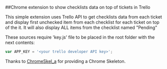 ##Chrome extension to show checklists data on top of tickets in Trello

This simple extension uses Trello API to get checklists data from each ticket and display first unchecked item from each checklist for each ticket on top of the it. It will also display ALL items from the checklist named "Pending"

These sources require 'key.js' file to be placed in the root folder with the next contents:
```javascript
var APP_KEY = '<your trello developer API key>';
```

Thanks to [ChromeSkel_a](https://github.com/sitepoint/ChromeSkel_a) for providing a Chrome Skeleton.
